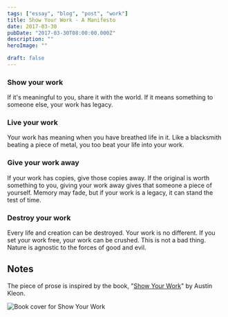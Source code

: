 ```yaml
---
tags: ["essay", "blog", "post", "work"]
title: Show Your Work - A Manifesto
date: 2017-03-30
pubDate: "2017-03-30T08:00:00.000Z"
description: ""
heroImage: ""

draft: false
---
```


### Show your work

If it's meaningful to you, share it with the world.
If it means something to someone else, your work has legacy.

### Live your work

Your work has meaning when you have breathed life in it.
Like a blacksmith beating a piece of metal, you too beat your life into your work.

### Give your work away

If your work has copies, give those copies away.
If the original is worth something to you, giving your work away gives that someone a piece of yourself.
Memory may fade, but if your work is a legacy, it can stand the test of time.

### Destroy your work

Every life and creation can be destroyed. Your work is no different.
If you set your work free, your work can be crushed.
This is not a bad thing. Nature is agnostic to the forces of good and evil.

## Notes

The piece of prose is inspired by the book, "[Show Your Work](https://showyourwork.com)" by Austin Kleon.

![Book cover for Show Your Work](https://books.google.com/books/publisher/content?id=fM0kAgAAQBAJ&pg=PP1&img=1&zoom=3&hl=en&bul=1&sig=ACfU3U3vOVsH-AwtL3QgoLUE-FHJPgmdjA&w=1280)